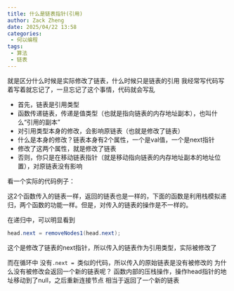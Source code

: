 ```yaml
---
title: 什么是链表指针(引用)
author: Zack Zheng
date: 2025/04/22 13:58
categories:
 - 何以编程
tags:
 - 算法
 - 链表
---
```


就是区分什么时候是实际修改了链表，什么时候只是链表的引用
我经常写代码写着写着就忘记了，一旦忘记了这个事情，代码就会写乱

+ 首先，链表是引用类型
+ 函数传递链表，传递是值类型（也就是指向链表的内存地址副本），也叫什么“引用的副本”
+ 对引用类型本身的修改，会影响原链表（也就是修改了链表）
+ 什么是本身的修改？链表本身有2个属性，一个是val值，一个是next指针
+ 修改了这两个属性，就是修改了链表
+ 否则，你只是在移动链表指针（就是移动指向链表的内存地址副本的地址位置），对原链表没有影响

看一个实际的代码例子：

<simple-img src="https://gitee.com/zackzhengxy/picGallery/raw/main/imgs/链表代码例子.png"></simple-img>

这2个函数传入的链表一样，返回的链表也是一样的，下面的函数是利用栈模拟递归，两个函数的功能一样。但是，对传入的链表的操作是不一样的。

在递归中，可以明显看到
```java
head.next = removeNodes1(head.next);
```
这个是修改了链表的next指针，所以传入的链表作为引用类型，实际被修改了

而在循环中
没有`.next = `类似的代码，所以传入的原始链表是没有被修改的
为什么没有被修改会返回一个新的链表呢？
函数内部的压栈操作，操作head指针的地址移动到了null，之后重新连接节点
相当于返回了一个新的链表
